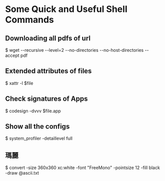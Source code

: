 # Some Quick and Useful Shell Commands

## Downloading all pdfs of url

$ wget --recursive --level=2 --no-directories --no-host-directories --accept pdf


## Extended attributes of files
$ xattr -l $file


## Check signatures of Apps
$ codesign -dvvv $file.app


## Show all the configs
$ system_profiler -detaillevel full

## 瑪麗
$ convert -size 360x360 xc:white -font "FreeMono" -pointsize 12 -fill black -draw @ascii.txt
